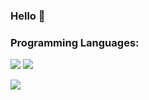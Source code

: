 ### Hello 👋

<!--
**c9Dubz/c9Dubz** is a ✨ _special_ ✨ repository because its `README.md` (this file) appears on your GitHub profile.

• 🔭 Aspiring full stack developer 👾
• 🌱 Studying Information Technology at Curtin Universirt
• 💬 Ask me about ...
• 📫 How to reach me: 
-->

### Programming Languages:
![](https://img.shields.io/badge/Code-Python-informational?style=flat&logo=code&logoColor=white&color=2bbc8a)
![](https://img.shields.io/badge/Code-Java-informational?style=flat&logo=code&logoColor=white&color=2bbc8a)







![](https://komarev.com/ghpvc/?username=c9Dubz-1908&label=visitors&color=ff69b4)
